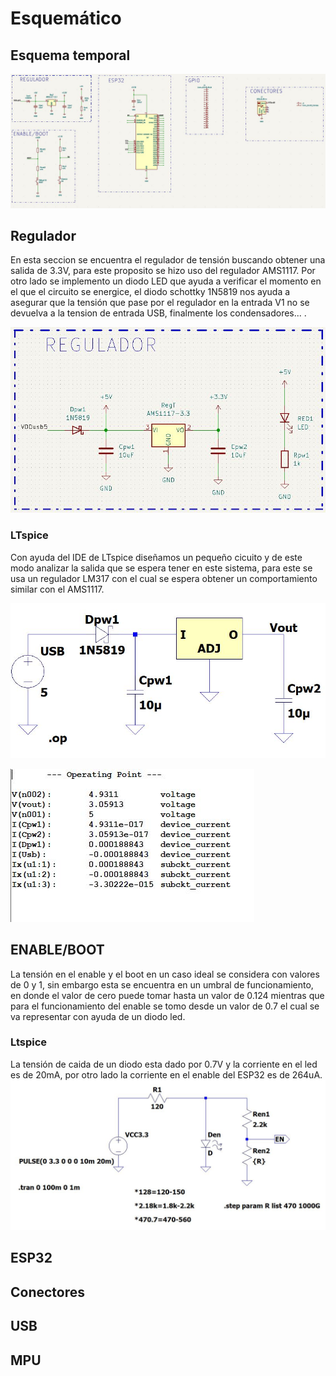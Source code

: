 # Esquemático

## Esquema temporal

![](https://github.com/edcorreamo/Mocap/blob/main/imagenes/EsquematicoTempo.JPG "width=100")

## Regulador
En esta seccion se encuentra el regulador de tensión buscando obtener una salida de 3.3V, para este proposito se hizo uso del regulador AMS1117. Por otro lado se implemento un diodo LED que ayuda a verificar el momento en el que el circuito se energice, el diodo schottky 1N5819 nos ayuda a asegurar que la tensión que pase por el regulador en la entrada V1 no se devuelva a la tension de entrada USB, finalmente los condensadores... . 

![](https://github.com/edcorreamo/Mocap/blob/main/imagenes/Regulador.JPG "width=70")

### LTspice
Con ayuda del IDE de LTspice diseñamos un pequeño cicuito y de este modo analizar la salida que se espera tener en este sistema, para este se usa un regulador LM317 con el cual se espera obtener un comportamiento similar con el AMS1117.

![](https://github.com/edcorreamo/Mocap/blob/main/imagenes/SimRegulador.JPG "width=40")

![](https://github.com/edcorreamo/Mocap/blob/main/imagenes/SimResultRegulador.JPG "width=70")

## ENABLE/BOOT
La tensión en el enable y el boot en un caso ideal se considera con valores de 0 y 1, sin embargo esta se encuentra en un umbral de funcionamiento, en donde el valor de cero puede tomar hasta un valor de 0.124 mientras que para el funcionamiento del enable se tomo desde un valor de 0.7 el cual se va representar con ayuda de un diodo led.
### Ltspice
La tensión de caida de un diodo esta dado por 0.7V y la corriente en el led es de 20mA, por otro lado la corriente en el enable del ESP32 es de 264uA.
![](https://github.com/edcorreamo/Mocap/blob/main/imagenes/CircEnable.JPG "width=40")

## ESP32

## Conectores

## USB

## MPU


